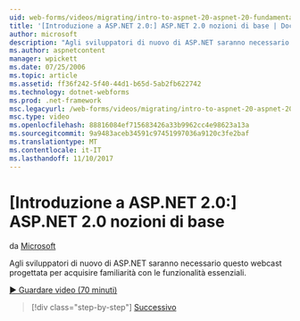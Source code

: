 ```yaml
---
uid: web-forms/videos/migrating/intro-to-aspnet-20-aspnet-20-fundamentals
title: '[Introduzione a ASP.NET 2.0:] ASP.NET 2.0 nozioni di base | Documenti Microsoft'
author: microsoft
description: "Agli sviluppatori di nuovo di ASP.NET saranno necessario questo webcast progettata per acquisire familiarità con le funzionalità essenziali."
ms.author: aspnetcontent
manager: wpickett
ms.date: 07/25/2006
ms.topic: article
ms.assetid: ff36f242-5f40-44d1-b65d-5ab2fb622742
ms.technology: dotnet-webforms
ms.prod: .net-framework
msc.legacyurl: /web-forms/videos/migrating/intro-to-aspnet-20-aspnet-20-fundamentals
msc.type: video
ms.openlocfilehash: 88816084ef715683426a33b9962cc4e98623a13a
ms.sourcegitcommit: 9a9483aceb34591c97451997036a9120c3fe2baf
ms.translationtype: MT
ms.contentlocale: it-IT
ms.lasthandoff: 11/10/2017
---
```

<a name="intro-to-aspnet-20-aspnet-20-fundamentals"></a>[Introduzione a ASP.NET 2.0:] ASP.NET 2.0 nozioni di base
====================
da [Microsoft](https://github.com/microsoft)

Agli sviluppatori di nuovo di ASP.NET saranno necessario questo webcast progettata per acquisire familiarità con le funzionalità essenziali.

[&#9654; Guardare video (70 minuti)](https://channel9.msdn.com/Blogs/ASP-NET-Site-Videos/intro-to-aspnet-20-aspnet-20-fundamentals)

>[!div class="step-by-step"]
[Successivo](intro-to-aspnet-20-user-interface-elements.md)
